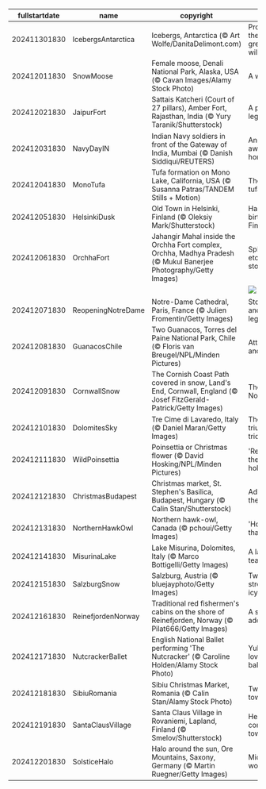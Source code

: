 |fullstartdate|name|copyright|title|image|
|--|--|--|--|--|
202411301830|IcebergsAntarctica|Icebergs, Antarctica (© Art Wolfe/DanitaDelimont.com)|Protecting the last great wilderness|![](/en-IN/2024/12/202411301830IcebergsAntarctica.jpg)|
202412011830|SnowMoose|Female moose, Denali National Park, Alaska, USA (© Cavan Images/Alamy Stock Photo)|A wild stare|![](/en-IN/2024/12/202412011830SnowMoose.jpg)|
202412021830|JaipurFort|Sattais Katcheri (Court of 27 pillars), Amber Fort, Rajasthan, India (© Yury Taranik/Shutterstock)|A pillared legacy|![](/en-IN/2024/12/202412021830JaipurFort.jpg)|
202412031830|NavyDayIN|Indian Navy soldiers in front of the Gateway of India, Mumbai (© Danish Siddiqui/REUTERS)|Anchors aweigh to honour|![](/en-IN/2024/12/202412031830NavyDayIN.jpg)|
202412041830|MonoTufa|Tufa formation on Mono Lake, California, USA (© Susanna Patras/TANDEM Stills + Motion)|The rise of tufa|![](/en-IN/2024/12/202412041830MonoTufa.jpg)|
202412051830|HelsinkiDusk|Old Town in Helsinki, Finland (© Oleksiy Mark/Shutterstock)|Happy birthday, Finland!|![](/en-IN/2024/12/202412051830HelsinkiDusk.jpg)|
202412061830|OrchhaFort|Jahangir Mahal inside the Orchha Fort complex, Orchha, Madhya Pradesh (© Mukul Banerjee Photography/Getty Images)|Splendour etched in stone|![](/en-IN/2024/12/202412061830OrchhaFort.jpg)|
||||![](/en-IN/2024/12/.jpg)|
202412071830|ReopeningNotreDame|Notre-Dame Cathedral, Paris, France (© Julien Fromentin/Getty Images)|Stone, light and legends|![](/en-IN/2024/12/202412071830ReopeningNotreDame.jpg)|
202412081830|GuanacosChile|Two Guanacos, Torres del Paine National Park, Chile (© Floris van Breugel/NPL/Minden Pictures)|Attitude and altitude|![](/en-IN/2024/12/202412081830GuanacosChile.jpg)|
202412091830|CornwallSnow|The Cornish Coast Path covered in snow, Land's End, Cornwall, England (© Josef FitzGerald-Patrick/Getty Images)|The end? Not quite.|![](/en-IN/2024/12/202412091830CornwallSnow.jpg)|
202412101830|DolomitesSky|Tre Cime di Lavaredo, Italy (© Daniel Maran/Getty Images)|The triumphant trio|![](/en-IN/2024/12/202412101830DolomitesSky.jpg)|
202412111830|WildPoinsettia|Poinsettia or Christmas flower (© David Hosking/NPL/Minden Pictures)|'Red-y' for the holidays|![](/en-IN/2024/12/202412111830WildPoinsettia.jpg)|
202412121830|ChristmasBudapest|Christmas market, St. Stephen's Basilica, Budapest, Hungary (© Calin Stan/Shutterstock)|Advent at the basilica|![](/en-IN/2024/12/202412121830ChristmasBudapest.jpg)|
202412131830|NorthernHawkOwl|Northern hawk-owl, Canada (© pchoui/Getty Images)|'Hoo' said that?|![](/en-IN/2024/12/202412131830NorthernHawkOwl.jpg)|
202412141830|MisurinaLake|Lake Misurina, Dolomites, Italy (© Marco Bottigelli/Getty Images)|A lake of tears|![](/en-IN/2024/12/202412141830MisurinaLake.jpg)|
202412151830|SalzburgSnow|Salzburg, Austria (© bluejayphoto/Getty Images)|Twinkling streets and icy peaks|![](/en-IN/2024/12/202412151830SalzburgSnow.jpg)|
202412161830|ReinefjordenNorway|Traditional red fishermen's cabins on the shore of Reinefjorden, Norway (© Pilat666/Getty Images)|A shore to adore|![](/en-IN/2024/12/202412161830ReinefjordenNorway.jpg)|
202412171830|NutcrackerBallet|English National Ballet performing 'The Nutcracker' (© Caroline Holden/Alamy Stock Photo)|Yule really loves this ballet|![](/en-IN/2024/12/202412171830NutcrackerBallet.jpg)|
202412181830|SibiuRomania|Sibiu Christmas Market, Romania (© Calin Stan/Alamy Stock Photo)|Twinkle town|![](/en-IN/2024/12/202412181830SibiuRomania.jpg)|
202412191830|SantaClausVillage|Santa Claus Village in Rovaniemi, Lapland, Finland (© Smelov/Shutterstock)|He's coming to town...|![](/en-IN/2024/12/202412191830SantaClausVillage.jpg)|
202412201830|SolsticeHalo|Halo around the sun, Ore Mountains, Saxony, Germany (© Martin Ruegner/Getty Images)|Midwinter wonderland|![](/en-IN/2024/12/202412201830SolsticeHalo.jpg)|
